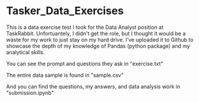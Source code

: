 # Tasker_Data_Exercises

This is a data exercise test I took for the Data Analyst position at TaskRabbit. Unfortuantely, I didn't get the role, but I thought it would be a waste for my work to just stay on my hard drive. I've uploaded it to Github to showcase the depth of my knowledge of Pandas (python package) and my analytical skills.

You can see the prompt and questions they ask in "exercise.txt"

The entire data sample is found in "sample.csv"

And you can find the questions, my answers, and data analysis work in "submission.ipynb"
